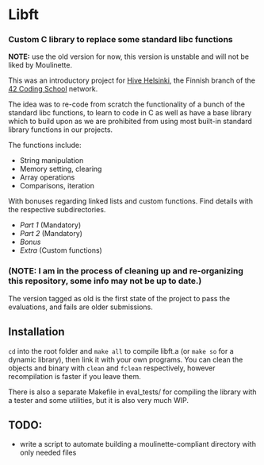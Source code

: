 # Libft
### Custom C library to replace some standard libc functions

**NOTE:** use the old version for now, this version is unstable and will not be liked by Moulinette.

This was an introductory project for [Hive Helsinki](https://www.hive.fi/en/),
the Finnish branch of the [42 Coding School](https://42.fr/en/homepage/) network.

The idea was to re-code from scratch the functionality of a bunch of the standard libc functions, to learn to code in C as well as
have a base library which to build upon as we are prohibited from using most built-in standard library functions in our projects.

The functions include:

* String manipulation
* Memory setting, clearing
* Array operations
* Comparisons, iteration

With bonuses regarding linked lists and custom functions.
Find details with the respective subdirectories.

* _Part 1_ (Mandatory)
* _Part 2_ (Mandatory)
* _Bonus_
* _Extra_ (Custom functions)

### (NOTE: I am in the process of cleaning up and re-organizing this repository, some info may not be up to date.)

The version tagged as old is the first state of the project to pass the evaluations, and fails are older submissions.

## Installation
``cd`` into the root folder and ``make all`` to compile libft.a (or ``make so`` for a dynamic library), then link it with your own programs.
You can clean the objects and binary with ``clean`` and ``fclean`` respectively, however recompilation is faster
if you leave them.

There is also a separate Makefile in eval_tests/ for compiling the library with a tester and some utilities,
but it is also very much WIP.

## TODO:
* write a script to automate building a moulinette-compliant directory with only needed files
